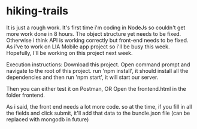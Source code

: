 # hiking-trails

It is just a rough work. It's first time i'm coding in NodeJs so couldn't get more work done in 8 hours. The object 
structure yet needs to be fixed. Otherwise i think API is working correctly but front-end needs to be fixed. As i've to work on LIA 
Mobile app project so i'll be busy this week. Hopefully, I'll be working on this project next week.

Execution instructions:
Download this project. Open command prompt and navigate to the root of this project. 
run 'npm install', it should install all the dependencies
and then run 'npm start', it will start our server.

Then you can either test it on Postman, OR
Open the frontend.html in the folder frontend.

As i said, the front end needs a lot more code. so at the time, if you fill in all the fields and click submit, it'll add that data 
to the bundle.json file (can be replaced with mongodb in future)
